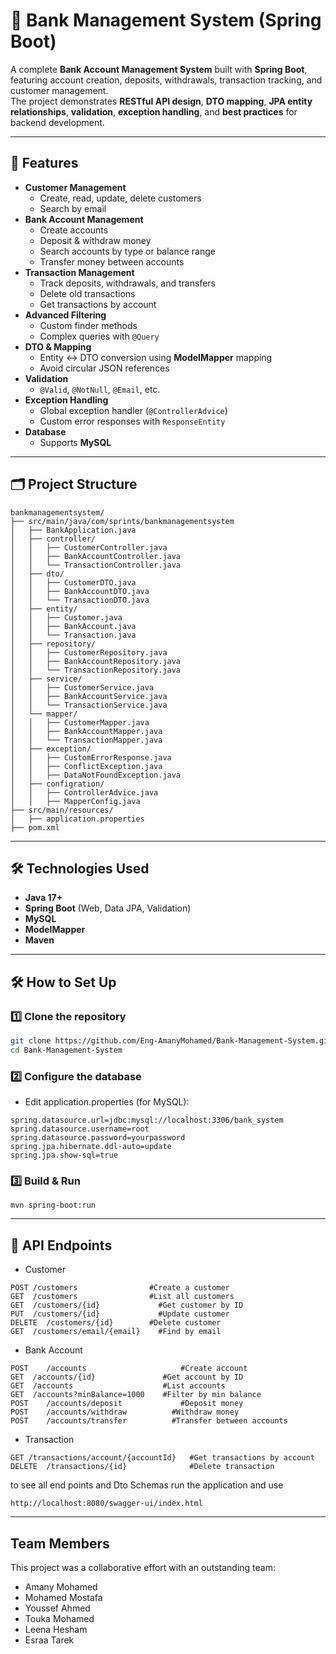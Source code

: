 # 🏦 Bank Management System (Spring Boot)

A complete **Bank Account Management System** built with **Spring Boot**, featuring account creation, deposits, withdrawals, transaction tracking, and customer management.  
The project demonstrates **RESTful API design**, **DTO mapping**, **JPA entity relationships**, **validation**, **exception handling**, and **best practices** for backend development.

---

## 📌 Features

- **Customer Management**
  - Create, read, update, delete customers
  - Search by email
- **Bank Account Management**
  - Create accounts
  - Deposit & withdraw money
  - Search accounts by type or balance range
  - Transfer money between accounts
- **Transaction Management**
  - Track deposits, withdrawals, and transfers
  - Delete old transactions
  - Get transactions by account
- **Advanced Filtering**
  - Custom finder methods
  - Complex queries with `@Query`
- **DTO & Mapping**
  - Entity ↔ DTO conversion using **ModelMapper** mapping
  - Avoid circular JSON references
- **Validation**
  - `@Valid`, `@NotNull`, `@Email`, etc.
- **Exception Handling**
  - Global exception handler (`@ControllerAdvice`)
  - Custom error responses with `ResponseEntity`
- **Database**
  - Supports **MySQL**

---

## 🗂 Project Structure
```
bankmanagementsystem/
├── src/main/java/com/sprints/bankmanagementsystem
│   ├── BankApplication.java
│   ├── controller/
│   │   ├── CustomerController.java
│   │   ├── BankAccountController.java
│   │   └── TransactionController.java
│   ├── dto/
│   │   ├── CustomerDTO.java
│   │   ├── BankAccountDTO.java
│   │   └── TransactionDTO.java
│   ├── entity/
│   │   ├── Customer.java
│   │   ├── BankAccount.java
│   │   └── Transaction.java
│   ├── repository/
│   │   ├── CustomerRepository.java
│   │   ├── BankAccountRepository.java
│   │   └── TransactionRepository.java
│   ├── service/
│   │   ├── CustomerService.java
│   │   ├── BankAccountService.java
│   │   └── TransactionService.java
│   └── mapper/
│   │   ├── CustomerMapper.java
│   │   ├── BankAccountMapper.java
│   │   └── TransactionMapper.java
│   ├── exception/ 
│   │   ├── CustomErrorResponse.java
│   │   ├── ConflictException.java
│   │   ├── DataNotFoundException.java
│   ├── configration/ 
│   │   ├── ControllerAdvice.java
│   │   ├── MapperConfig.java
├── src/main/resources/
│   ├── application.properties
├── pom.xml
```
---

## 🛠 Technologies Used

- **Java 17+**
- **Spring Boot** (Web, Data JPA, Validation)
- **MySQL**
- **ModelMapper**
- **Maven**

---

## 🛠️ How to Set Up

### 1️⃣ Clone the repository
```bash
git clone https://github.com/Eng-AmanyMohamed/Bank-Management-System.git
cd Bank-Management-System
```
### 2️⃣ Configure the database
- Edit application.properties (for MySQL):
```
spring.datasource.url=jdbc:mysql://localhost:3306/bank_system
spring.datasource.username=root
spring.datasource.password=yourpassword
spring.jpa.hibernate.ddl-auto=update
spring.jpa.show-sql=true
```
### 3️⃣ Build & Run
```
mvn spring-boot:run
```
---
## 📍 API Endpoints
- Customer
```
POST /customers	               #Create a customer
GET	 /customers	               #List all customers
GET	 /customers/{id}	         #Get customer by ID
PUT	 /customers/{id}	         #Update customer
DELETE	/customers/{id}	       #Delete customer
GET	 /customers/email/{email}	 #Find by email
```

- Bank Account
```
POST	/accounts	                  #Create account
GET	 /accounts/{id}	              #Get account by ID
GET	 /accounts	                  #List accounts
GET	 /accounts?minBalance=1000	  #Filter by min balance
POST	/accounts/deposit	          #Deposit money
POST	/accounts/withdraw	        #Withdraw money
POST	/accounts/transfer	        #Transfer between accounts
```
- Transaction
```
GET	/transactions/account/{accountId} 	#Get transactions by account
DELETE	/transactions/{id}	            #Delete transaction
```
to see all end points and Dto Schemas run the application and use 
```
http://localhost:8080/swagger-ui/index.html
```
---
## Team Members
This project was a collaborative effort with an outstanding team:
- Amany Mohamed
- Mohamed Mostafa
- Youssef Ahmed
- Touka Mohamed
- Leena Hesham
- Esraa Tarek
